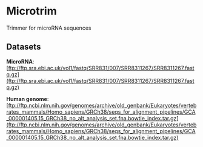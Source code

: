 # Microtrim

Trimmer for microRNA sequences

## Datasets

**MicroRNA**:
[ftp://ftp.sra.ebi.ac.uk/vol1/fastq/SRR831/007/SRR8311267/SRR8311267.fastq.gz](ftp://ftp.sra.ebi.ac.uk/vol1/fastq/SRR831/007/SRR8311267/SRR8311267.fastq.gz)

**Human genome**: [ftp://ftp.ncbi.nlm.nih.gov/genomes/archive/old_genbank/Eukaryotes/vertebrates_mammals/Homo_sapiens/GRCh38/seqs_for_alignment_pipelines/GCA_000001405.15_GRCh38_no_alt_analysis_set.fna.bowtie_index.tar.gz](ftp://ftp.ncbi.nlm.nih.gov/genomes/archive/old_genbank/Eukaryotes/vertebrates_mammals/Homo_sapiens/GRCh38/seqs_for_alignment_pipelines/GCA_000001405.15_GRCh38_no_alt_analysis_set.fna.bowtie_index.tar.gz)
